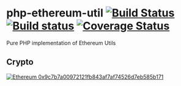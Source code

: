 # php-ethereum-util [![Build Status](https://travis-ci.org/kornrunner/php-ethereum-util.svg?branch=master)](https://travis-ci.org/kornrunner/php-ethereum-util) [![Build status](https://ci.appveyor.com/api/projects/status/d1qm90h668elbtc4/branch/master?svg=true)](https://ci.appveyor.com/project/kornrunner/php-ethereum-util/branch/master) [![Coverage Status](https://coveralls.io/repos/github/kornrunner/php-ethereum-util/badge.svg?branch=master)](https://coveralls.io/github/kornrunner/php-ethereum-util?branch=master)

Pure PHP implementation of Ethereum Utils

## Crypto

[![Ethereum](https://user-images.githubusercontent.com/725986/61891022-0d0c7f00-af09-11e9-829f-096c039bbbfa.png) 0x9c7b7a00972121fb843af7af74526d7eb585b171][Ethereum]

[Ethereum]: https://etherscan.io/address/0x9c7b7a00972121fb843af7af74526d7eb585b171
